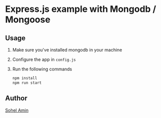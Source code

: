 # Express.js example with Mongodb / Mongoose

## Usage

1. Make sure you've installed mongodb in your machine

2. Configure the app in `config.js`

3. Run the following commands
    ``` bash
    npm install
    npm run start
    ```

## Author
[Sohel Amin](http://www.sohelamin.com)
